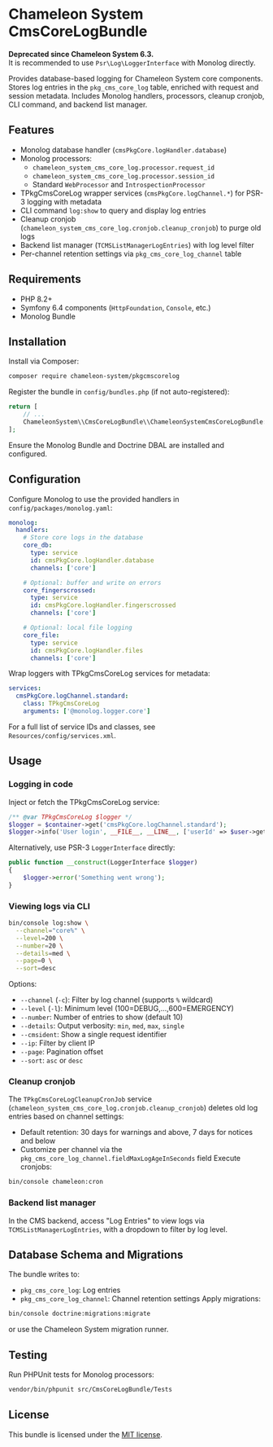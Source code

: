 # Chameleon System CmsCoreLogBundle

**Deprecated since Chameleon System 6.3.**  
It is recommended to use `Psr\Log\LoggerInterface` with Monolog directly.

Provides database-based logging for Chameleon System core components.
Stores log entries in the `pkg_cms_core_log` table, enriched with request and session metadata.
Includes Monolog handlers, processors, cleanup cronjob, CLI command, and backend list manager.

## Features

* Monolog database handler (`cmsPkgCore.logHandler.database`)
* Monolog processors:
  * `chameleon_system_cms_core_log.processor.request_id`
  * `chameleon_system_cms_core_log.processor.session_id`
  * Standard `WebProcessor` and `IntrospectionProcessor`
* TPkgCmsCoreLog wrapper services (`cmsPkgCore.logChannel.*`) for PSR-3 logging with metadata
* CLI command `log:show` to query and display log entries
* Cleanup cronjob (`chameleon_system_cms_core_log.cronjob.cleanup_cronjob`) to purge old logs
* Backend list manager (`TCMSListManagerLogEntries`) with log level filter
* Per-channel retention settings via `pkg_cms_core_log_channel` table

## Requirements
* PHP 8.2+
* Symfony 6.4 components (`HttpFoundation`, `Console`, etc.)
* Monolog Bundle

## Installation
Install via Composer:
```bash
composer require chameleon-system/pkgcmscorelog
```
Register the bundle in `config/bundles.php` (if not auto-registered):
```php
return [
    // ...
    ChameleonSystem\\CmsCoreLogBundle\\ChameleonSystemCmsCoreLogBundle::class => ['all' => true],
];
```
Ensure the Monolog Bundle and Doctrine DBAL are installed and configured.

## Configuration
Configure Monolog to use the provided handlers in `config/packages/monolog.yaml`:
```yaml
monolog:
  handlers:
    # Store core logs in the database
    core_db:
      type: service
      id: cmsPkgCore.logHandler.database
      channels: ['core']

    # Optional: buffer and write on errors
    core_fingerscrossed:
      type: service
      id: cmsPkgCore.logHandler.fingerscrossed
      channels: ['core']

    # Optional: local file logging
    core_file:
      type: service
      id: cmsPkgCore.logHandler.files
      channels: ['core']
```
Wrap loggers with TPkgCmsCoreLog services for metadata:
```yaml
services:
  cmsPkgCore.logChannel.standard:
    class: TPkgCmsCoreLog
    arguments: ['@monolog.logger.core']
```
For a full list of service IDs and classes, see `Resources/config/services.xml`.

## Usage
### Logging in code
Inject or fetch the TPkgCmsCoreLog service:
```php
/** @var TPkgCmsCoreLog $logger */
$logger = $container->get('cmsPkgCore.logChannel.standard');
$logger->info('User login', __FILE__, __LINE__, ['userId' => $user->getId()]);
```
Alternatively, use PSR-3 `LoggerInterface` directly:
```php
public function __construct(LoggerInterface $logger)
{
    $logger->error('Something went wrong');
}
```

### Viewing logs via CLI
```bash
bin/console log:show \
  --channel="core%" \
  --level=200 \
  --number=20 \
  --details=med \
  --page=0 \
  --sort=desc
```
Options:
* `--channel` (`-c`): Filter by log channel (supports `%` wildcard)
* `--level` (`-l`): Minimum level (100=DEBUG,...,600=EMERGENCY)
* `--number`: Number of entries to show (default 10)
* `--details`: Output verbosity: `min`, `med`, `max`, `single`
* `--cmsident`: Show a single request identifier
* `--ip`: Filter by client IP
* `--page`: Pagination offset
* `--sort`: `asc` or `desc`

### Cleanup cronjob
The `TPkgCmsCoreLogCleanupCronJob` service (`chameleon_system_cms_core_log.cronjob.cleanup_cronjob`)
deletes old log entries based on channel settings:
* Default retention: 30 days for warnings and above, 7 days for notices and below
* Customize per channel via the `pkg_cms_core_log_channel.fieldMaxLogAgeInSeconds` field
Execute cronjobs:
```bash
bin/console chameleon:cron
```

### Backend list manager
In the CMS backend, access "Log Entries" to view logs via `TCMSListManagerLogEntries`,
with a dropdown to filter by log level.

## Database Schema and Migrations
The bundle writes to:
* `pkg_cms_core_log`: Log entries
* `pkg_cms_core_log_channel`: Channel retention settings
Apply migrations:
```bash
bin/console doctrine:migrations:migrate
```
or use the Chameleon System migration runner.

## Testing
Run PHPUnit tests for Monolog processors:
```bash
vendor/bin/phpunit src/CmsCoreLogBundle/Tests
```

## License
This bundle is licensed under the [MIT license](../../LICENSE).
